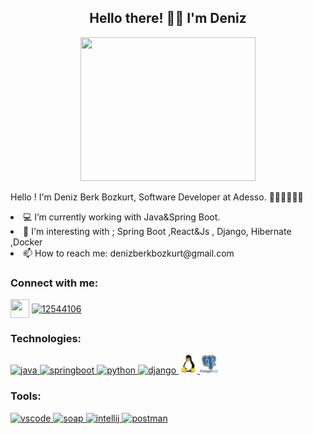 <h2 align="center">Hello there! 👨‍💻 I'm Deniz</h1>
<div align="center"><img src="https://c.tenor.com/VzUuZGSJoZ4AAAAC/crazy-stewie-griffin.gif" width="280" height="230"  /> </div>


Hello ! I'm Deniz Berk Bozkurt, Software Developer at Adesso. 🧙🏾‍♂️🧙🏾‍♂️
<li>  💻 I’m currently working with Java&Spring Boot.</li>
<li> 🌱 I'm interesting with ; Spring Boot ,React&Js , Django, Hibernate ,Docker</li>
<li> 📫 How to reach me: denizberkbozkurt@gmail.com </li>



<h3 align="left">Connect with me:</h3>
<p align="left">
<a href="https://www.linkedin.com/in/deniz-berk-bozkurt-b07994182/ target="blank" rel=”noopener”><img align="center" src="https://velanovascular.com/wp-content/uploads/2020/06/LinkedIn.png" alt="" height="30" width="30" /></a>
<a href="https://stackoverflow.com/users/19426297/deniz-berk-bozkurt" target="blank" rel=”noopener”><img align="center" src="https://upload.wikimedia.org/wikipedia/commons/thumb/e/ef/Stack_Overflow_icon.svg/768px-Stack_Overflow_icon.svg.png" alt="12544106" height="45" width="45" /></a>
</p>

<h3 align="left">Technologies:</h3>
<p align="left"> 
<a href="https://www.java.com/" target="_blank" rel=”noopener”> <img src="https://brandlogos.net/wp-content/uploads/2021/11/java-logo.png" alt="java" width="30" height="30"/> </a> 
<a href="https://spring.io/projects/spring-boot" target="_blank" rel=”noopener”> <img src="https://encrypted-tbn0.gstatic.com/images?q=tbn:ANd9GcRiSK7mBMEWjWtqW9QT3ezz581i4P-WYt3-iA&usqp=CAU" alt="springboot" width="30" height="30"/> </a>
<a href="https://www.python.org/" target="_blank" rel=”noopener”> <img src="https://mpng.subpng.com/20190328/xcl/kisspng-europython-logo-programming-language-portable-netw-join-our-team-job-opportunities-sample-solutions-5c9d90c3c63625.6121225015538300838119.jpg" alt="python" width="30" height="30"/> </a>
<a href="https://www.djangoproject.com/" target="_blank" rel=”noopener”> <img src="https://static.wikia.nocookie.net/yenisehir/images/9/97/Django-logo.png/revision/latest?cb=20101201105850&path-prefix=tr" alt="django" width="30" height="30"/> </a>
<a href="https://www.linux.org/" target="_blank" rel=”noopener”> <img src="https://raw.githubusercontent.com/devicons/devicon/master/icons/linux/linux-original.svg" alt="linux" width="30" height="30"/> </a> 
<a href="https://www.postgresql.org" target="_blank" rel=”noopener”> <img src="https://raw.githubusercontent.com/devicons/devicon/master/icons/postgresql/postgresql-original-wordmark.svg" alt="postgresql" width="30" height="30"/> </a>
  
<h3 align="left">Tools:</h3>
<a href="https://code.visualstudio.com/" target="_blank" rel=”noopener”> <img src="https://upload.wikimedia.org/wikipedia/commons/thumb/9/9a/Visual_Studio_Code_1.35_icon.svg/1024px-Visual_Studio_Code_1.35_icon.svg.png" alt="vscode" width="30" height="30"/> </a>
<a href="https://www.soapui.org/" target="_blank" rel=”noopener”> <img src="https://encrypted-tbn0.gstatic.com/images?q=tbn:ANd9GcSmW9aumXHc2SnVR3vu43zySwjUJJqwiGt7ug&usqp=CAU" alt="soap" width="30" height="30"/> </a> 
<a href="https://www.jetbrains.com/idea/" target="_blank" rel=”noopener”> <img src="https://encrypted-tbn0.gstatic.com/images?q=tbn:ANd9GcT7v99d2WS7qt24zSS9XUSrv3XanEOGbLv-_Q&usqp=CAU" alt="intellij" width="37" height="37"/> </a>
<a href="https://postman.com" target="_blank" rel=”noopener”> <img src="https://www.vectorlogo.zone/logos/getpostman/getpostman-icon.svg" alt="postman" width="30" height="30"/> </a> 

</p>
